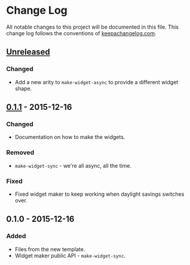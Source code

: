 # Change Log
All notable changes to this project will be documented in this file. This change log follows the conventions of [keepachangelog.com](http://keepachangelog.com/).

## [Unreleased][unreleased]
### Changed
- Add a new arity to `make-widget-async` to provide a different widget shape.

## [0.1.1] - 2015-12-16
### Changed
- Documentation on how to make the widgets.

### Removed
- `make-widget-sync` - we're all async, all the time.

### Fixed
- Fixed widget maker to keep working when daylight savings switches over.

## 0.1.0 - 2015-12-16
### Added
- Files from the new template.
- Widget maker public API - `make-widget-sync`.

[unreleased]: https://github.com/your-name/whispers/compare/0.1.1...HEAD
[0.1.1]: https://github.com/your-name/whispers/compare/0.1.0...0.1.1
